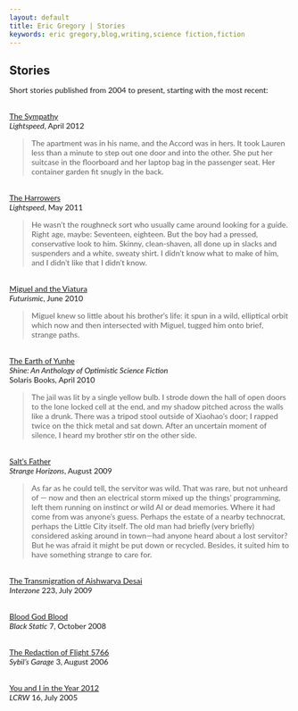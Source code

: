 ```yaml
---
layout: default
title: Eric Gregory | Stories
keywords: eric gregory,blog,writing,science fiction,fiction
---
```

<div class="post">
<h2 style="margin-bottom: 0px; padding-bottom: 0px;"><span id="title">Stories</span></h2>
<span style="font-family: 'Lato', san-serif;">
<p>
Short stories published from 2004 to present, starting with the most recent:
<p></p>
<div style="margin-top: 30px;">
</div>
   
[The Sympathy](http://www.lightspeedmagazine.com/fiction/the-sympathy/)   
<em>Lightspeed</em>, April 2012  

> The apartment was in his name, and the Accord was in hers. It took Lauren less than a minute to step out one door and into 
> the other. She put her suitcase in the floorboard and her laptop bag in the passenger seat. Her container garden fit snugly
> in the back.  

<div style="margin-top: 30px;">
	</div>

[The Harrowers](http://www.lightspeedmagazine.com/fiction/the-harrowers/)   
<em>Lightspeed</em>, May 2011

> He wasn’t the roughneck sort who usually came around looking for a guide. Right age, maybe: Seventeen, eighteen. But the boy had a pressed, conservative look to him. Skinny, clean-shaven, all done up in slacks and suspenders and a white, sweaty shirt. I didn’t know what to make of him, and I didn’t like that I didn’t know. 


<div style="margin-top: 30px;">
	</div>

[Miguel and the Viatura](http://futurismic.com/2010/06/01/new-fiction-miguel-and-the-viatura-by-eric-gregory/)   
<em>Futurismic</em>, June 2010

> Miguel knew so little about his brother’s life: it spun in a wild, elliptical orbit which now and then intersected with Miguel, tugged him onto brief, strange paths.

<div style="margin-top: 30px;">
	</div>

[The Earth of Yunhe](http://www.amazon.com/Shine-An-Anthology-Optimistic-SF/dp/1906735670/)   
<em>Shine: An Anthology of Optimistic Science Fiction</em>   
Solaris Books, April 2010

>The jail was lit by a single yellow bulb. I strode down the hall of open doors to the lone locked cell at the end, and my shadow pitched across the walls like a drunk. There was a tripod stool outside of Xiaohao’s door; I rapped twice on the thick metal and sat down. After an uncertain moment of silence, I heard my brother stir on the other side.

<div style="margin-top: 30px;">
	</div>

[Salt’s Father](http://www.strangehorizons.com/2009/20090803/salt-f.shtml)   
<em>Strange Horizons</em>, August 2009

>As far as he could tell, the servitor was wild. That was rare, but not unheard of — now and then an electrical storm mixed up the things’ programming, left them running on instinct or wild AI or dead memories. Where it had come from was anyone’s guess. Perhaps the estate of a nearby technocrat, perhaps the Little City itself. The old man had briefly (very briefly) considered asking around in town—had anyone heard about a lost servitor? But he was afraid it might be put down or recycled. Besides, it suited him to have something strange to care for.

<div style="margin-top: 30px;">
	</div>

[The Transmigration of Aishwarya Desai]()   
<em>Interzone</em> 223, July 2009

<div style="margin-top: 30px;">
	</div>

[Blood God Blood]()   
<em>Black Static</em> 7, October 2008

<div style="margin-top: 30px;">
	</div>

[The Redaction of Flight 5766](http://www.sensesfive.com/sg3.php)    
<em>Sybil’s Garage</em> 3, August 2006

<div style="margin-top: 30px;">
	</div>

[You and I in the Year 2012](http://lcrw.net/issues/lcrw16.htm)   
<em>LCRW</em> 16, July 2005